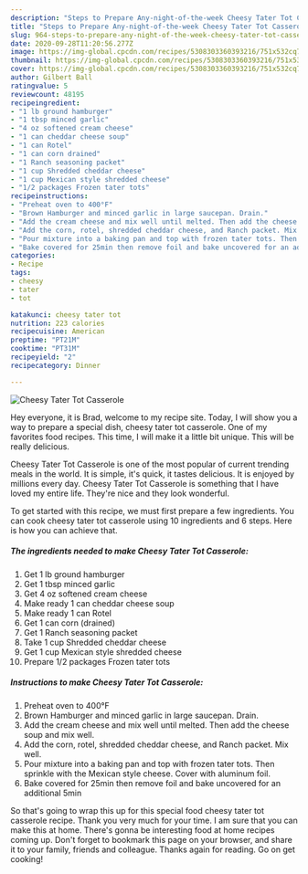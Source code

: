 ```yaml
---
description: "Steps to Prepare Any-night-of-the-week Cheesy Tater Tot Casserole"
title: "Steps to Prepare Any-night-of-the-week Cheesy Tater Tot Casserole"
slug: 964-steps-to-prepare-any-night-of-the-week-cheesy-tater-tot-casserole
date: 2020-09-28T11:20:56.277Z
image: https://img-global.cpcdn.com/recipes/5308303360393216/751x532cq70/cheesy-tater-tot-casserole-recipe-main-photo.jpg
thumbnail: https://img-global.cpcdn.com/recipes/5308303360393216/751x532cq70/cheesy-tater-tot-casserole-recipe-main-photo.jpg
cover: https://img-global.cpcdn.com/recipes/5308303360393216/751x532cq70/cheesy-tater-tot-casserole-recipe-main-photo.jpg
author: Gilbert Ball
ratingvalue: 5
reviewcount: 48195
recipeingredient:
- "1 lb ground hamburger"
- "1 tbsp minced garlic"
- "4 oz softened cream cheese"
- "1 can cheddar cheese soup"
- "1 can Rotel"
- "1 can corn drained"
- "1 Ranch seasoning packet"
- "1 cup Shredded cheddar cheese"
- "1 cup Mexican style shredded cheese"
- "1/2 packages Frozen tater tots"
recipeinstructions:
- "Preheat oven to 400°F"
- "Brown Hamburger and minced garlic in large saucepan. Drain."
- "Add the cream cheese and mix well until melted. Then add the cheese soup and mix well."
- "Add the corn, rotel, shredded cheddar cheese, and Ranch packet. Mix well."
- "Pour mixture into a baking pan and top with frozen tater tots. Then sprinkle with the Mexican style cheese. Cover with aluminum foil."
- "Bake covered for 25min then remove foil and bake uncovered for an additional 5min"
categories:
- Recipe
tags:
- cheesy
- tater
- tot

katakunci: cheesy tater tot 
nutrition: 223 calories
recipecuisine: American
preptime: "PT21M"
cooktime: "PT31M"
recipeyield: "2"
recipecategory: Dinner

---
```



![Cheesy Tater Tot Casserole](https://img-global.cpcdn.com/recipes/5308303360393216/751x532cq70/cheesy-tater-tot-casserole-recipe-main-photo.jpg)

Hey everyone, it is Brad, welcome to my recipe site. Today, I will show you a way to prepare a special dish, cheesy tater tot casserole. One of my favorites food recipes. This time, I will make it a little bit unique. This will be really delicious.



Cheesy Tater Tot Casserole is one of the most popular of current trending meals in the world. It is simple, it's quick, it tastes delicious. It is enjoyed by millions every day. Cheesy Tater Tot Casserole is something that I have loved my entire life. They're nice and they look wonderful.


To get started with this recipe, we must first prepare a few ingredients. You can cook cheesy tater tot casserole using 10 ingredients and 6 steps. Here is how you can achieve that.

<!--inarticleads1-->

##### The ingredients needed to make Cheesy Tater Tot Casserole:

1. Get 1 lb ground hamburger
1. Get 1 tbsp minced garlic
1. Get 4 oz softened cream cheese
1. Make ready 1 can cheddar cheese soup
1. Make ready 1 can Rotel
1. Get 1 can corn (drained)
1. Get 1 Ranch seasoning packet
1. Take 1 cup Shredded cheddar cheese
1. Get 1 cup Mexican style shredded cheese
1. Prepare 1/2 packages Frozen tater tots




<!--inarticleads2-->

##### Instructions to make Cheesy Tater Tot Casserole:

1. Preheat oven to 400°F
1. Brown Hamburger and minced garlic in large saucepan. Drain.
1. Add the cream cheese and mix well until melted. Then add the cheese soup and mix well.
1. Add the corn, rotel, shredded cheddar cheese, and Ranch packet. Mix well.
1. Pour mixture into a baking pan and top with frozen tater tots. Then sprinkle with the Mexican style cheese. Cover with aluminum foil.
1. Bake covered for 25min then remove foil and bake uncovered for an additional 5min




So that's going to wrap this up for this special food cheesy tater tot casserole recipe. Thank you very much for your time. I am sure that you can make this at home. There's gonna be interesting food at home recipes coming up. Don't forget to bookmark this page on your browser, and share it to your family, friends and colleague. Thanks again for reading. Go on get cooking!

